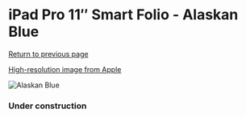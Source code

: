# iPad Pro 11″ Smart Folio - Alaskan Blue

[Return to previous page](/ipad_pro2)

[High-resolution image from Apple](https://store.storeimages.cdn-apple.com/8756/as-images.apple.com/is/MX4X2?wid=4500&hei=4500&fmt=png)

<div style="width: 384px"><img src="/everypreview/MX4X2.png" alt="Alaskan Blue"></div>

### Under construction
